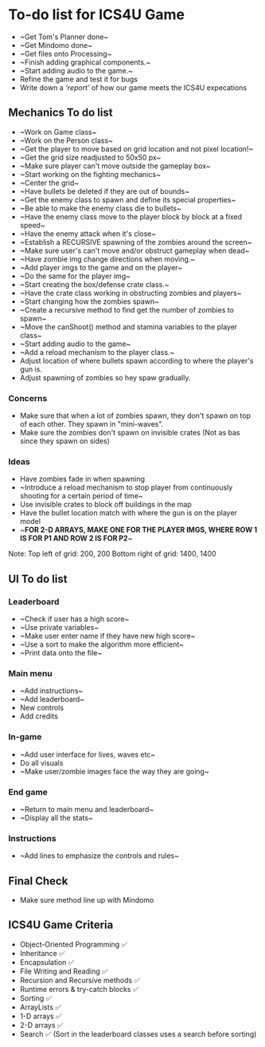 # To-do list for ICS4U Game

* ~Get Tom's Planner done~
* ~Get Mindomo done~
* ~Get files onto Processing~
* ~Finish adding graphical components.~
* ~Start adding audio to the game.~
* Refine the game and test it for bugs
* Write down a *'report'* of how our game meets the ICS4U expecations

## Mechanics To do list
* ~Work on Game class~       
* ~Work on the Person class~
* ~Get the player to move based on grid location and not pixel location!~
* ~Get the grid size readjusted to 50x50 px~
* ~Make sure player can't move outside the gameplay box~
* ~Start working on the fighting mechanics~
* ~Center the grid~
* ~Have bullets be deleted if they are out of bounds~
* ~Get the enemy class to spawn and define its special properties~
* ~Be able to make the enemy class die to bullets~
* ~Have the enemy class move to the player block by block at a fixed speed~
* ~Have the enemy attack when it's close~
* ~Establish a RECURSIVE spawning of the zombies around the screen~
* ~Make sure user's can't move and/or obstruct gameplay when dead~
* ~Have zombie img change directions when moving.~
* ~Add player imgs to the game and on the player~
* ~Do the same for the player img~
* ~Start creating the box/defense crate class.~
* ~Have the crate class working in obstructing zombies and players~
* ~Start changing how the zombies spawn~
* ~Create a recursive method to find get the number of zombies to spawn~
* ~Move the canShoot() method and stamina variables to the player class~
* ~Start adding audio to the game~
* ~Add a reload mechanism to the player class.~
* Adjust location of where bullets spawn according to where the player's gun is.
* Adjust spawning of zombies so hey spaw gradually.

### Concerns
* Make sure that when a lot of zombies spawn, they don't spawn on top of each other. They spawn in "mini-waves".
* Make sure the zombies don't spawn on invisible crates (Not as bas since they spawn on sides)

### Ideas
* Have zombies fade in when spawning
* ~Introduce a reload mechanism to stop player from continuously shooting for a certain period of time~
* Use invisible crates to block off buildings in the map
* Have the bullet location match with where the gun is on the player model
* ~**FOR 2-D ARRAYS, MAKE ONE FOR THE PLAYER IMGS, WHERE ROW 1 IS FOR P1 AND ROW 2 IS FOR P2**~

Note: 
Top left of grid: 200, 200
Bottom right of grid: 1400, 1400

## UI To do list
### Leaderboard
* ~Check if user has a high score~
* ~Use private variables~
* ~Make user enter name if they have new high score~
* ~Use a sort to make the algorithm more efficient~
* ~Print data onto the file~
### Main menu
* ~Add instructions~
* ~Add leaderboard~
* New controls
* Add credits
### In-game
* ~Add user interface for lives, waves etc~
* Do all visuals
* ~Make user/zombie images face the way they are going~
### End game
* ~Return to main menu and leaderboard~
* ~Display all the stats~
### Instructions
* ~Add lines to emphasize the controls and rules~

## Final Check
* Make sure method line up with Mindomo   

## ICS4U Game Criteria
* Object-Oriented Programming ✅
* Inheritance ✅
* Encapsulation ✅
* File Writing and Reading ✅
* Recursion and Recursive methods ✅
* Runtime errors & try-catch blocks ✅
* Sorting ✅
* ArrayLists ✅
* 1-D arrays ✅
* 2-D arrays ✅
* Search ✅ (Sort in the leaderboard classes uses a search before sorting)

